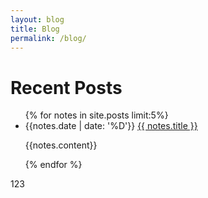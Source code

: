 ```yaml
---
layout: blog
title: Blog
permalink: /blog/
---
```


<h1> Recent Posts </h1>
<ul>
{% for notes in site.posts limit:5%}
<li>
  {{notes.date | date: '%D'}} <a href="{{site.baseurl}}{{ notes.url }}">{{ notes.title }}</a>
  <p>{{notes.content}}</p>
</li>
{% endfor %}
</ul>

123
